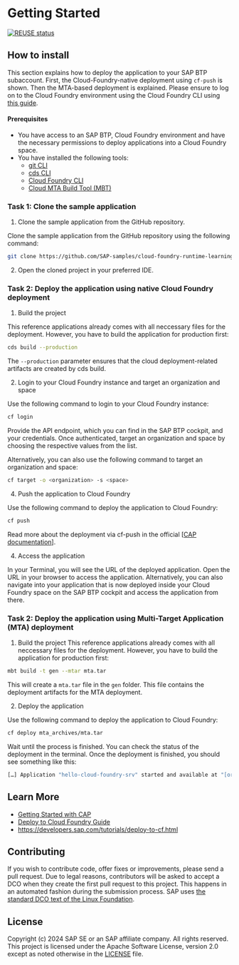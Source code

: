 # Getting Started
[![REUSE status](https://api.reuse.software/badge/github.com/SAP-samples/cloud-foundry-runtime-learning-journey)](https://api.reuse.software/info/github.com/SAP-samples/cloud-foundry-runtime-learning-journey)

## How to install

This section explains how to deploy the application to your SAP BTP subaccount.
First, the Cloud-Foundry-native deployment using `cf-push` is shown. Then the MTA-based deployment is explained. Please ensure to log on to the Cloud Foundry environment using the Cloud Foundry CLI using [this guide](https://help.sap.com/docs/btp/sap-business-technology-platform/log-on-to-cloud-foundry-environment-using-cloud-foundry-command-line-interface).

#### Prerequisites

- You have access to an SAP BTP, Cloud Foundry environment and have the necessary permissions to deploy applications into a Cloud Foundry space.
- You have installed the following tools:
  -  [git CLI](https://git-scm.com/downloads)
  -  [cds CLI](https://cap.cloud.sap/docs/tools/cds-cli)
  -  [Cloud Foundry CLI](https://docs.cloudfoundry.org/cf-cli/)
  -  [Cloud MTA Build Tool (MBT)](https://sap.github.io/cloud-mta-build-tool/)


### Task 1: Clone the sample application

1. Clone the sample application from the GitHub repository.

Clone the sample application from the GitHub repository using the following command:

```bash
git clone https://github.com/SAP-samples/cloud-foundry-runtime-learning-journey
```

2. Open the cloned project in your preferred IDE.

### Task 2: Deploy the application using native Cloud Foundry deployment

1. Build the project

This reference applications already comes with all neccessary files for the deployment. However, you have to build the application for production first:

```bash
cds build --production
```

The `--production` parameter ensures that the cloud deployment-related artifacts are created by cds build.

2. Login to your Cloud Foundry instance and target an organization and space

Use the following command to login to your Cloud Foundry instance:

```bash
cf login
```

Provide the API endpoint, which you can find in the SAP BTP cockpit, and your credentials. Once authenticated, target an organization and space by choosing the respective values from the list. 

Alternatively, you can also use the following command to target an organization and space:

```bash
cf target -o <organization> -s <space>
```

4. Push the application to Cloud Foundry

Use the following command to deploy the application to Cloud Foundry:

```bash
cf push
```

Read more about the deployment via cf-push in the official [[CAP documentation](https://cap.cloud.sap/docs/guides/deployment/to-cf#deploy-using-cf-push)].

4. Access the application

In your Terminal, you will see the URL of the deployed application. Open the URL in your browser to access the application.
Alternatively, you can also navigate into your application that is now deployed inside your Cloud Foundry space on the SAP BTP cockpit and access the application from there.

### Task 2: Deploy the application using Multi-Target Application (MTA) deployment

1. Build the project
This reference applications already comes with all neccessary files for the deployment. However, you have to build the application for production first:

```bash
mbt build -t gen --mtar mta.tar
```

This will create a `mta.tar` file in the `gen` folder. This file contains the deployment artifacts for the MTA deployment.

2. Deploy the application

Use the following command to deploy the application to Cloud Foundry:

```bash
cf deploy mta_archives/mta.tar
```

Wait until the process is finished. You can check the status of the deployment in the terminal. Once the deployment is finished, you should see something like this:

```bash
[…] Application "hello-cloud-foundry-srv" started and available at "[org]-[space]-hello-cloud-foundry-srv.landscape-domain.com" […]
```

## Learn More

- [Getting Started with CAP](https://cap.cloud.sap/docs/get-started/)
- [Deploy to Cloud Foundry Guide](https://cap.cloud.sap/docs/guides/deployment/to-cf)
- https://developers.sap.com/tutorials/deploy-to-cf.html

## Contributing

If you wish to contribute code, offer fixes or improvements, please send a pull request. Due to legal reasons, contributors will be asked to accept a DCO when they create the first pull request to this project. This happens in an automated fashion during the submission process. SAP uses [the standard DCO text of the Linux Foundation](https://developercertificate.org/).

## License

Copyright (c) 2024 SAP SE or an SAP affiliate company. All rights reserved. This project is licensed under the Apache Software License, version 2.0 except as noted otherwise in the [LICENSE](LICENSE) file.
